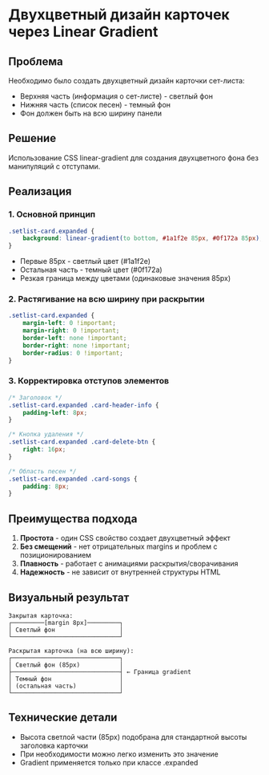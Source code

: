 # Двухцветный дизайн карточек через Linear Gradient

## Проблема
Необходимо было создать двухцветный дизайн карточки сет-листа:
- Верхняя часть (информация о сет-листе) - светлый фон
- Нижняя часть (список песен) - темный фон
- Фон должен быть на всю ширину панели

## Решение
Использование CSS linear-gradient для создания двухцветного фона без манипуляций с отступами.

## Реализация

### 1. Основной принцип
```css
.setlist-card.expanded {
    background: linear-gradient(to bottom, #1a1f2e 85px, #0f172a 85px);
}
```
- Первые 85px - светлый цвет (#1a1f2e)
- Остальная часть - темный цвет (#0f172a)
- Резкая граница между цветами (одинаковые значения 85px)

### 2. Растягивание на всю ширину при раскрытии
```css
.setlist-card.expanded {
    margin-left: 0 !important;
    margin-right: 0 !important;
    border-left: none !important;
    border-right: none !important;
    border-radius: 0 !important;
}
```

### 3. Корректировка отступов элементов
```css
/* Заголовок */
.setlist-card.expanded .card-header-info {
    padding-left: 8px;
}

/* Кнопка удаления */
.setlist-card.expanded .card-delete-btn {
    right: 16px;
}

/* Область песен */
.setlist-card.expanded .card-songs {
    padding: 8px;
}
```

## Преимущества подхода
1. **Простота** - один CSS свойство создает двухцветный эффект
2. **Без смещений** - нет отрицательных margins и проблем с позиционированием
3. **Плавность** - работает с анимациями раскрытия/сворачивания
4. **Надежность** - не зависит от внутренней структуры HTML

## Визуальный результат
```
Закрытая карточка:
┌─────────[margin 8px]─────────┐
│ Светлый фон                  │
└──────────────────────────────┘

Раскрытая карточка (на всю ширину):
┌──────────────────────────────┐
│ Светлый фон (85px)           │
├──────────────────────────────┤ ← Граница gradient
│ Темный фон                   │
│ (остальная часть)            │
└──────────────────────────────┘
```

## Технические детали
- Высота светлой части (85px) подобрана для стандартной высоты заголовка карточки
- При необходимости можно легко изменить это значение
- Gradient применяется только при классе .expanded